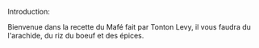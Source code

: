 Introduction:

Bienvenue dans la recette du Mafé fait par Tonton Levy, il vous faudra du l'arachide, du riz du boeuf et des épices.
